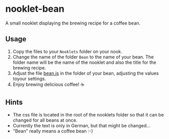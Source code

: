 # nooklet-bean
A small nooklet displaying the brewing recipe for a coffee bean.

## Usage
1. Copy the files to your `Nooklets` folder on your nook.
1. Change the name of the folder `Bean` to the name of your bean. The folder name will be the name of the nooklet and also the title for the brewing recipe.
1. Adjust the file [bean.js](Beans/bean.js) in the folder of your bean, adjusting the values toyour settings.
1. Enjoy brewing delicious coffee! :coffee:

## Hints
- The css file is located in the root of the nooklets folder so that it can be changed for all beans at once.
- Currently the text is only in German, but that might be changed...
- "Bean" really means a coffee bean :-)